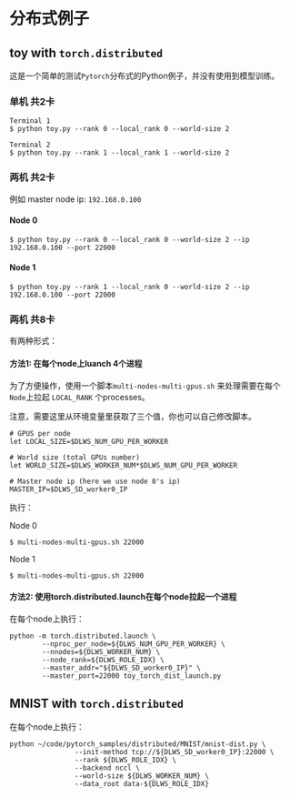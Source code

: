 # 分布式例子

## toy with `torch.distributed`

这是一个简单的测试`Pytorch`分布式的Python例子，并没有使用到模型训练。

### 单机 共2卡

```shell
Terminal 1
$ python toy.py --rank 0 --local_rank 0 --world-size 2

Terminal 2
$ python toy.py --rank 1 --local_rank 1 --world-size 2
```

### 两机 共2卡

例如 master node ip: `192.168.0.100`

#### Node 0

```shell
$ python toy.py --rank 0 --local_rank 0 --world-size 2 --ip 192.168.0.100 --port 22000
```

#### Node 1

```shell
$ python toy.py --rank 1 --local_rank 0 --world-size 2 --ip 192.168.0.100 --port 22000
```

### 两机 共8卡

有两种形式：

#### 方法1: 在每个node上luanch 4个进程

为了方便操作，使用一个脚本`multi-nodes-multi-gpus.sh` 来处理需要在每个`Node`上拉起 `LOCAL_RANK` 个processes。

注意，需要这里从环境变量里获取了三个值，你也可以自己修改脚本。

```shell
# GPUS per node
let LOCAL_SIZE=$DLWS_NUM_GPU_PER_WORKER

# World size (total GPUs number)
let WORLD_SIZE=$DLWS_WORKER_NUM*$DLWS_NUM_GPU_PER_WORKER

# Master node ip (here we use node 0's ip)
MASTER_IP=$DLWS_SD_worker0_IP
```

执行：

Node 0

```shell
$ multi-nodes-multi-gpus.sh 22000
```

Node 1

```shell
$ multi-nodes-multi-gpus.sh 22000
```

#### 方法2: 使用torch.distributed.launch在每个node拉起一个进程

在每个node上执行：

```shell
python -m torch.distributed.launch \
        --nproc_per_node=${DLWS_NUM_GPU_PER_WORKER} \
        --nnodes=${DLWS_WORKER_NUM} \
        --node_rank=${DLWS_ROLE_IDX} \
        --master_addr="${DLWS_SD_worker0_IP}" \
        --master_port=22000 toy_torch_dist_launch.py
```

## MNIST with `torch.distributed`

在每个node上执行：

```shell
python ~/code/pytorch_samples/distributed/MNIST/mnist-dist.py \
                --init-method tcp://${DLWS_SD_worker0_IP}:22000 \
                --rank ${DLWS_ROLE_IDX} \
                --backend nccl \
                --world-size ${DLWS_WORKER_NUM} \
                --data_root data-${DLWS_ROLE_IDX}
```
